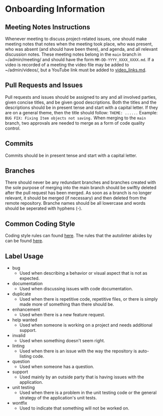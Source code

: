 # Onboarding Information

## Meeting Notes Instructions
Whenever meeting to discuss project-related issues, one should make meeting notes that notes when the meeting took place, who was present, who was absent (and should have been there), and agenda, and all relevant discussion notes.
These meeting notes belong in the ```main``` branch in ~/admin/meeting/ and should have the form ```MM-DD-YYYY_XXXX_XXXX.md```.
If a video is recorded of a meeting the video file may be added to ~/admin/videos/, but a YouTube link must be added to [video_links.md](https://github.com/Max-Edelson/cse110-sp21-group16/blob/main/admin/videos/video_links.md).

## Pull Requests and Issues
Pull requests and issues should be assigned to any and all involved parties, given concise titles, and be given good descriptions. Both the titles and the descriptions should be in present tense and start with a capital letter. If they are on a general theme, then the title should follow: ```THEME: ......```
Example: ```BUG FIX: Fixing Item objects not saving.``` When merging to the ```main``` branch, two approvals are needed to merge as a form of code quality control.

## Commits
Commits should be in present tense and start with a capital letter.

## Branches
There should never be any redundant branches and branches created with the sole purpose of merging into the main branch should be swiftly deleted after the pull request has been merged. As soon as a branch is no longer relevant, it should be merged (if necessary) and then deleted from the remote repository.
Branche names should be all lowercase and words should be seperated with hyphens (-).

## Common Coding Style
Coding style rules can found [here](https://github.com/Max-Edelson/cse110-sp21-group16/blob/main/specs/house_styles/backend_house_style.md).
The rules that the autolinter abides by can be found [here](https://github.com/Max-Edelson/cse110-sp21-group16/blob/collection_team/specs/house_styles/auto_linting_rules.md).

## Label Usage
* bug
    * Used when describing a behavior or visual aspect that is not as expected.
* documentation
    * Used when discussing issues with code documentation.
* duplicate
    * Used when there is repetitive code, repetitive files, or there is simply made more of something than there should be.
* enhancement
    * Used when there is a new feature request.
* help wanted
    * Used when someone is working on a project and needs additional support.
* invalid
    * Used when something doesn't seem right.
* linting
    * Used when there is an issue with the way the repository is auto-listing code.
* question
    * Used when someone has a question.
* support
    * Used mainly by an outside party that is having issues with the application.
* unit testing
    * Used when there is a problem in the unit testing code or the general strategy of the application's unit tests.
* wontfix
    * Used to indicate that something will not be worked on.

